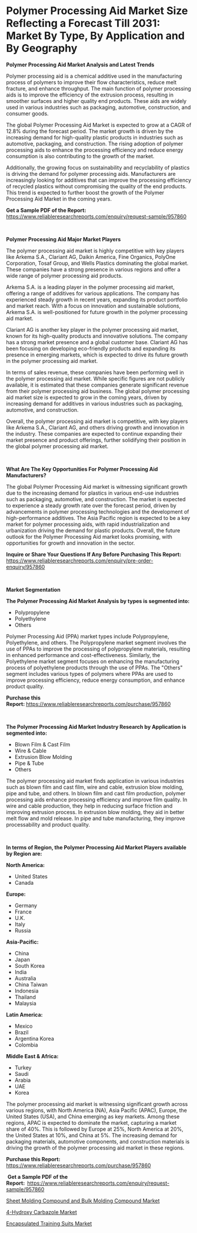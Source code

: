 <p><h1>Polymer Processing Aid Market Size Reflecting a Forecast Till 2031: Market By Type, By Application and By Geography</h1></p><p><strong>Polymer Processing Aid Market Analysis and Latest Trends</strong></p>
<p><p>Polymer processing aid is a chemical additive used in the manufacturing process of polymers to improve their flow characteristics, reduce melt fracture, and enhance throughput. The main function of polymer processing aids is to improve the efficiency of the extrusion process, resulting in smoother surfaces and higher quality end products. These aids are widely used in various industries such as packaging, automotive, construction, and consumer goods.</p><p>The global Polymer Processing Aid Market is expected to grow at a CAGR of 12.8% during the forecast period. The market growth is driven by the increasing demand for high-quality plastic products in industries such as automotive, packaging, and construction. The rising adoption of polymer processing aids to enhance the processing efficiency and reduce energy consumption is also contributing to the growth of the market.</p><p>Additionally, the growing focus on sustainability and recyclability of plastics is driving the demand for polymer processing aids. Manufacturers are increasingly looking for additives that can improve the processing efficiency of recycled plastics without compromising the quality of the end products. This trend is expected to further boost the growth of the Polymer Processing Aid Market in the coming years.</p></p>
<p><strong>Get a Sample PDF of the Report:&nbsp;</strong> <a href="https://www.reliableresearchreports.com/enquiry/request-sample/957860">https://www.reliableresearchreports.com/enquiry/request-sample/957860</a></p>
<p>&nbsp;</p>
<p><strong>Polymer Processing Aid Major Market Players</strong></p>
<p><p>The polymer processing aid market is highly competitive with key players like Arkema S.A., Clariant AG, Daikin America, Fine Organics, PolyOne Corporation, Tosaf Group, and Wells Plastics dominating the global market. These companies have a strong presence in various regions and offer a wide range of polymer processing aid products.</p><p>Arkema S.A. is a leading player in the polymer processing aid market, offering a range of additives for various applications. The company has experienced steady growth in recent years, expanding its product portfolio and market reach. With a focus on innovation and sustainable solutions, Arkema S.A. is well-positioned for future growth in the polymer processing aid market.</p><p>Clariant AG is another key player in the polymer processing aid market, known for its high-quality products and innovative solutions. The company has a strong market presence and a global customer base. Clariant AG has been focusing on developing eco-friendly products and expanding its presence in emerging markets, which is expected to drive its future growth in the polymer processing aid market.</p><p>In terms of sales revenue, these companies have been performing well in the polymer processing aid market. While specific figures are not publicly available, it is estimated that these companies generate significant revenue from their polymer processing aid business. The global polymer processing aid market size is expected to grow in the coming years, driven by increasing demand for additives in various industries such as packaging, automotive, and construction.</p><p>Overall, the polymer processing aid market is competitive, with key players like Arkema S.A., Clariant AG, and others driving growth and innovation in the industry. These companies are expected to continue expanding their market presence and product offerings, further solidifying their position in the global polymer processing aid market.</p></p>
<p>&nbsp;</p>
<p><strong>What Are The Key Opportunities For Polymer Processing Aid Manufacturers?</strong></p>
<p><p>The global Polymer Processing Aid market is witnessing significant growth due to the increasing demand for plastics in various end-use industries such as packaging, automotive, and construction. The market is expected to experience a steady growth rate over the forecast period, driven by advancements in polymer processing technologies and the development of high-performance additives. The Asia Pacific region is expected to be a key market for polymer processing aids, with rapid industrialization and urbanization driving the demand for plastic products. Overall, the future outlook for the Polymer Processing Aid market looks promising, with opportunities for growth and innovation in the sector.</p></p>
<p><strong>Inquire or Share Your Questions If Any Before Purchasing This Report:</strong> <a href="https://www.reliableresearchreports.com/enquiry/pre-order-enquiry/957860">https://www.reliableresearchreports.com/enquiry/pre-order-enquiry/957860</a></p>
<p>&nbsp;</p>
<p><strong>Market Segmentation</strong></p>
<p><strong>The Polymer Processing Aid Market Analysis by types is segmented into:</strong></p>
<p><ul><li>Polypropylene</li><li>Polyethylene</li><li>Others</li></ul></p>
<p><p>Polymer Processing Aid (PPA) market types include Polypropylene, Polyethylene, and others. The Polypropylene market segment involves the use of PPAs to improve the processing of polypropylene materials, resulting in enhanced performance and cost-effectiveness. Similarly, the Polyethylene market segment focuses on enhancing the manufacturing process of polyethylene products through the use of PPAs. The "Others" segment includes various types of polymers where PPAs are used to improve processing efficiency, reduce energy consumption, and enhance product quality.</p></p>
<p><strong>Purchase this Report:&nbsp;</strong><a href="https://www.reliableresearchreports.com/purchase/957860">https://www.reliableresearchreports.com/purchase/957860</a></p>
<p>&nbsp;</p>
<p><strong>The Polymer Processing Aid Market Industry Research by Application is segmented into:</strong></p>
<p><ul><li>Blown Film & Cast Film</li><li>Wire & Cable</li><li>Extrusion Blow Molding</li><li>Pipe & Tube</li><li>Others</li></ul></p>
<p><p>The polymer processing aid market finds application in various industries such as blown film and cast film, wire and cable, extrusion blow molding, pipe and tube, and others. In blown film and cast film production, polymer processing aids enhance processing efficiency and improve film quality. In wire and cable production, they help in reducing surface friction and improving extrusion process. In extrusion blow molding, they aid in better melt flow and mold release. In pipe and tube manufacturing, they improve processability and product quality.</p></p>
<p>&nbsp;</p>
<p><strong>In terms of Region, the Polymer Processing Aid Market Players available by Region are:</strong></p>
<p>
    <p> <strong> North America: </strong>
        <ul>
            <li>United States</li>
            <li>Canada</li>
        </ul>
        </p> 
    <p> <strong> Europe: </strong>
        <ul>
            <li>Germany</li>
            <li>France</li>
            <li>U.K.</li>
            <li>Italy</li>
            <li>Russia</li>
        </ul>
        </p> 
    <p> <strong> Asia-Pacific: </strong>
        <ul>
            <li>China</li>
            <li>Japan</li>
            <li>South Korea</li>
            <li>India</li>
            <li>Australia</li>
            <li>China Taiwan</li>
            <li>Indonesia</li>
            <li>Thailand</li>
            <li>Malaysia</li>
        </ul>
        </p> 
    <p> <strong> Latin America: </strong>
        <ul>
            <li>Mexico</li>
            <li>Brazil</li>
            <li>Argentina Korea</li>
            <li>Colombia</li>
        </ul>
        </p> 
    <p> <strong> Middle East & Africa: </strong>
        <ul>
            <li>Turkey</li>
            <li>Saudi</li>
            <li>Arabia</li>
            <li>UAE</li>
            <li>Korea</li>
        </ul>
    </p>
    </p>
<p><p>The polymer processing aid market is witnessing significant growth across various regions, with North America (NA), Asia Pacific (APAC), Europe, the United States (USA), and China emerging as key markets. Among these regions, APAC is expected to dominate the market, capturing a market share of 40%. This is followed by Europe at 25%, North America at 20%, the United States at 10%, and China at 5%. The increasing demand for packaging materials, automotive components, and construction materials is driving the growth of the polymer processing aid market in these regions.</p></p>
<p><strong>Purchase this Report: </strong><a href="https://www.reliableresearchreports.com/purchase/957860">https://www.reliableresearchreports.com/purchase/957860</a></p>
<p>&nbsp;<strong>Get a Sample PDF of the Report:&nbsp;&nbsp;</strong><a href="https://www.reliableresearchreports.com/enquiry/request-sample/957860">https://www.reliableresearchreports.com/enquiry/request-sample/957860</a></p>
<p><strong></strong></p>
<p><p><a href="https://github.com/danielneavesallisons03mba/Market-Research-Report-List-1/blob/main/sheet-molding-compound-and-bulk-molding-compound-market.md">Sheet Molding Compound and Bulk Molding Compound Market</a></p><p><a href="https://view.publitas.com/reportprime-1/4-hydroxy-carbazole-market-size-market-trends-and-growth-outlook-forecasted-for-period-from-2023-to-2030/">4-Hydroxy Carbazole Market</a></p><p><a href="https://view.publitas.com/reportprime-1/encapsulated-training-suits-market-research-report-reveals-the-latest-trends-and-opportunities-of-this-market-for-period-from-2023-2030/">Encapsulated Training Suits Market</a></p></p>